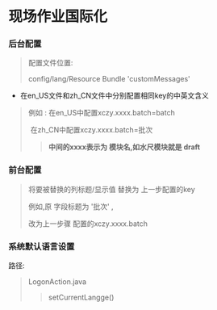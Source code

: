 # 现场作业国际化

### 后台配置

> 配置文件位置:
>
> config/lang/Resource Bundle 'customMessages'

- 在en_US文件和zh_CN文件中分别配置相同key的中英文含义

> 例如 : 在en_US中配置xczy.xxxx.batch=batch
>
> ​		   在zh_CN中配置xczy.xxxx.batch=批次
>
> > **中间的xxxx表示为  模块名,如水尺模块就是 draft**



### 前台配置

> 将要被替换的列标题/显示值  替换为 上一步配置的key
>
> 例如,原 字段标题为 '批次' ,
>
> 改为上一步骤 配置的xczy.xxxx.batch



### 系统默认语言设置

路径:

>  LogonAction.java
>
> > setCurrentLangge()

​			